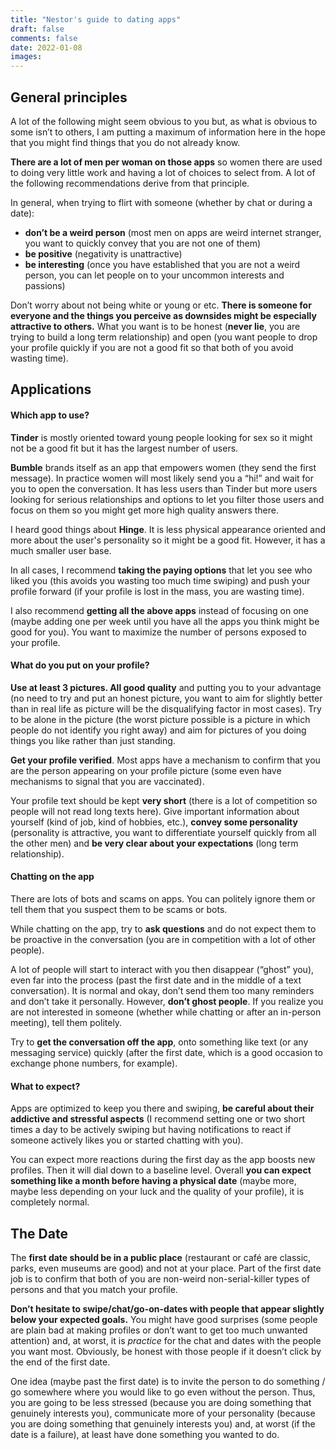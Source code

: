 ```yaml
---
title: "Nestor's guide to dating apps"
draft: false
comments: false
date: 2022-01-08
images:
---
```


## General principles

A lot of the following might seem obvious to you but, as what is obvious to some isn’t to others, I am putting a maximum of information here in the hope that you might find things that you do not already know.

**There are a lot of men per woman on those apps** so women there are used to doing very little work and having a lot of choices to select from. A lot of the following recommendations derive from that principle.

In general, when trying to flirt with someone (whether by chat or during a date):
- **don’t be a weird person** (most men on apps are weird internet stranger, you want to quickly convey that you are not one of them)
- **be positive** (negativity is unattractive)
- **be interesting** (once you have established that you are not a weird person, you can let people on to your uncommon interests and passions)

Don’t worry about not being white or young or etc. **There is someone for everyone and the things you perceive as downsides might be especially attractive to others.** What you want is to be honest (**never lie**, you are trying to build a long term relationship) and open (you want people to drop your profile quickly if you are not a good fit so that both of you avoid wasting time).

## Applications

#### Which app to use?

**Tinder** is mostly oriented toward young people looking for sex so it might not be a good fit but it has the largest number of users.

**Bumble** brands itself as an app that empowers women (they send the first message). In practice women will most likely send you a “hi!” and wait for you to open the conversation. It has less users than Tinder but more users looking for serious relationships and options to let you filter those users and focus on them so you might get more high quality answers there.

I heard good things about **Hinge**. It is less physical appearance oriented and more about the user's personality so it might be a good fit. However, it has a much smaller user base.

In all cases, I recommend **taking the paying options** that let you see who liked you (this avoids you wasting too much time swiping) and push your profile forward (if your profile is lost in the mass, you are wasting time).

I also recommend **getting all the above apps** instead of focusing on one (maybe adding one per week until you have all the apps you think might be good for you). You want to maximize the number of persons exposed to your profile.

#### What do you put on your profile?

**Use at least 3 pictures. All good quality** and putting you to your advantage (no need to try and put an honest picture, you want to aim for slightly better than in real life as picture will be the disqualifying factor in most cases). Try to be alone in the picture (the worst picture possible is a picture in which people do not identify you right away) and aim for pictures of you doing things you like rather than just standing.

**Get your profile verified**. Most apps have a mechanism to confirm that you are the person appearing on your profile picture (some even have mechanisms to signal that you are vaccinated).

Your profile text should be kept **very short** (there is a lot of competition so people will not read long texts here). Give important information about yourself (kind of job, kind of hobbies, etc.), **convey some personality** (personality is attractive, you want to differentiate yourself quickly from all the other men) and **be very clear about your expectations** (long term relationship).

#### Chatting on the app

There are lots of bots and scams on apps. You can politely ignore them or tell them that you suspect them to be scams or bots.

While chatting on the app, try to **ask questions** and do not expect them to be proactive in the conversation (you are in competition with a lot of other people).

A lot of people will start to interact with you then disappear (“ghost” you), even far into the process (past the first date and in the middle of a text conversation). It is normal and okay, don’t send them too many reminders and don’t take it personally. However, **don’t ghost people**. If you realize you are not interested in someone (whether while chatting or after an in-person meeting), tell them politely.

Try to **get the conversation off the app**, onto something like text (or any messaging service) quickly (after the first date, which is a good occasion to exchange phone numbers, for example).

#### What to expect?

Apps are optimized to keep you there and swiping, **be careful about their addictive and stressful aspects** (I recommend setting one or two short times a day to be actively swiping but having notifications to react if someone actively likes you or started chatting with you).

You can expect more reactions during the first day as the app boosts new profiles. Then it will dial down to a baseline level. Overall **you can expect something like a month before having a physical date** (maybe more, maybe less depending on your luck and the quality of your profile), it is completely normal.

## The Date

The **first date should be in a public place** (restaurant or café are classic, parks, even museums are good) and not at your place. Part of the first date job is to confirm that both of you are non-weird non-serial-killer types of persons and that you match your profile.

**Don’t hesitate to swipe/chat/go-on-dates with people that appear slightly below your expected goals.** You might have good surprises (some people are plain bad at making profiles or don’t want to get too much unwanted attention) and, at worst, it is *practice* for the chat and dates with the people you want most. Obviously, be honest with those people if it doesn’t click by the end of the first date.

One idea (maybe past the first date) is to invite the person to do something / go somewhere where you would like to go even without the person. Thus, you are going to be less stressed (because you are doing something that genuinely interests you), communicate more of your personality (because you are doing something that genuinely interests you) and, at worst (if the date is a failure), at least have done something you wanted to do.
